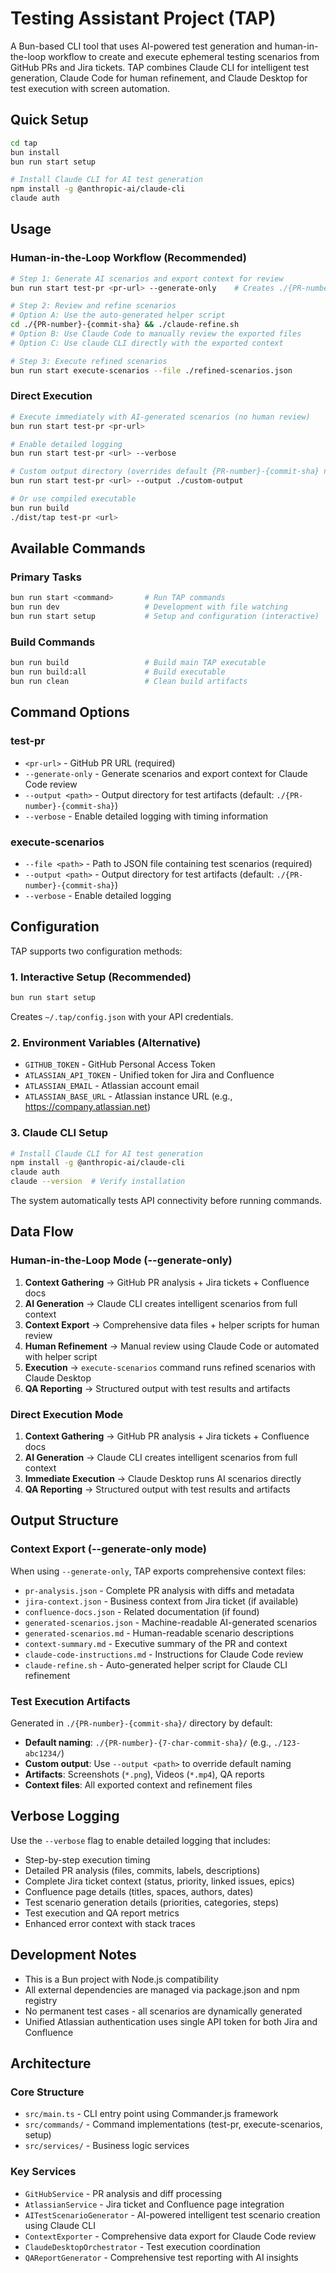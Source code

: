 # Testing Assistant Project (TAP)

A Bun-based CLI tool that uses AI-powered test generation and human-in-the-loop workflow to create and execute ephemeral testing scenarios from GitHub PRs and Jira tickets. TAP combines Claude CLI for intelligent test generation, Claude Code for human refinement, and Claude Desktop for test execution with screen automation.

## Quick Setup

```bash
cd tap
bun install
bun run start setup

# Install Claude CLI for AI test generation
npm install -g @anthropic-ai/claude-cli
claude auth
```

## Usage

### Human-in-the-Loop Workflow (Recommended)
```bash
# Step 1: Generate AI scenarios and export context for review
bun run start test-pr <pr-url> --generate-only    # Creates ./{PR-number}-{commit-sha}/ directory

# Step 2: Review and refine scenarios
# Option A: Use the auto-generated helper script
cd ./{PR-number}-{commit-sha} && ./claude-refine.sh
# Option B: Use Claude Code to manually review the exported files
# Option C: Use claude CLI directly with the exported context

# Step 3: Execute refined scenarios
bun run start execute-scenarios --file ./refined-scenarios.json
```

### Direct Execution
```bash
# Execute immediately with AI-generated scenarios (no human review)
bun run start test-pr <pr-url>

# Enable detailed logging
bun run start test-pr <url> --verbose

# Custom output directory (overrides default {PR-number}-{commit-sha} naming)
bun run start test-pr <url> --output ./custom-output

# Or use compiled executable
bun run build
./dist/tap test-pr <url>
```

## Available Commands

### Primary Tasks
```bash
bun run start <command>       # Run TAP commands
bun run dev                   # Development with file watching
bun run start setup           # Setup and configuration (interactive)
```

### Build Commands
```bash
bun run build                 # Build main TAP executable
bun run build:all             # Build executable
bun run clean                 # Clean build artifacts
```


## Command Options

### test-pr
- `<pr-url>` - GitHub PR URL (required)
- `--generate-only` - Generate scenarios and export context for Claude Code review
- `--output <path>` - Output directory for test artifacts (default: `./{PR-number}-{commit-sha}`)
- `--verbose` - Enable detailed logging with timing information

### execute-scenarios
- `--file <path>` - Path to JSON file containing test scenarios (required)
- `--output <path>` - Output directory for test artifacts (default: `./{PR-number}-{commit-sha}`)
- `--verbose` - Enable detailed logging

## Configuration

TAP supports two configuration methods:

### 1. Interactive Setup (Recommended)
```bash
bun run start setup
```
Creates `~/.tap/config.json` with your API credentials.

### 2. Environment Variables (Alternative)
- `GITHUB_TOKEN` - GitHub Personal Access Token
- `ATLASSIAN_API_TOKEN` - Unified token for Jira and Confluence
- `ATLASSIAN_EMAIL` - Atlassian account email
- `ATLASSIAN_BASE_URL` - Atlassian instance URL (e.g., https://company.atlassian.net)

### 3. Claude CLI Setup
```bash
# Install Claude CLI for AI test generation
npm install -g @anthropic-ai/claude-cli
claude auth
claude --version  # Verify installation
```

The system automatically tests API connectivity before running commands.

## Data Flow

### Human-in-the-Loop Mode (--generate-only)
1. **Context Gathering** → GitHub PR analysis + Jira tickets + Confluence docs  
2. **AI Generation** → Claude CLI creates intelligent scenarios from full context
3. **Context Export** → Comprehensive data files + helper scripts for human review
4. **Human Refinement** → Manual review using Claude Code or automated with helper script
5. **Execution** → `execute-scenarios` command runs refined scenarios with Claude Desktop
6. **QA Reporting** → Structured output with test results and artifacts

### Direct Execution Mode
1. **Context Gathering** → GitHub PR analysis + Jira tickets + Confluence docs
2. **AI Generation** → Claude CLI creates intelligent scenarios from full context  
3. **Immediate Execution** → Claude Desktop runs AI scenarios directly
4. **QA Reporting** → Structured output with test results and artifacts

## Output Structure

### Context Export (--generate-only mode)
When using `--generate-only`, TAP exports comprehensive context files:
- `pr-analysis.json` - Complete PR analysis with diffs and metadata
- `jira-context.json` - Business context from Jira ticket (if available)
- `confluence-docs.json` - Related documentation (if found)
- `generated-scenarios.json` - Machine-readable AI-generated scenarios
- `generated-scenarios.md` - Human-readable scenario descriptions
- `context-summary.md` - Executive summary of the PR and context
- `claude-code-instructions.md` - Instructions for Claude Code review
- `claude-refine.sh` - Auto-generated helper script for Claude CLI refinement

### Test Execution Artifacts
Generated in `./{PR-number}-{commit-sha}/` directory by default:
- **Default naming**: `./{PR-number}-{7-char-commit-sha}/` (e.g., `./123-abc1234/`)
- **Custom output**: Use `--output <path>` to override default naming
- **Artifacts**: Screenshots (`*.png`), Videos (`*.mp4`), QA reports
- **Context files**: All exported context and refinement files

## Verbose Logging

Use the `--verbose` flag to enable detailed logging that includes:
- Step-by-step execution timing
- Detailed PR analysis (files, commits, labels, descriptions)
- Complete Jira ticket context (status, priority, linked issues, epics)
- Confluence page details (titles, spaces, authors, dates)
- Test scenario generation details (priorities, categories, steps)
- Test execution and QA report metrics
- Enhanced error context with stack traces

## Development Notes

- This is a Bun project with Node.js compatibility
- All external dependencies are managed via package.json and npm registry
- No permanent test cases - all scenarios are dynamically generated
- Unified Atlassian authentication uses single API token for both Jira and Confluence

## Architecture

### Core Structure
- `src/main.ts` - CLI entry point using Commander.js framework
- `src/commands/` - Command implementations (test-pr, execute-scenarios, setup)
- `src/services/` - Business logic services

### Key Services
- `GitHubService` - PR analysis and diff processing
- `AtlassianService` - Jira ticket and Confluence page integration
- `AITestScenarioGenerator` - AI-powered intelligent test scenario creation using Claude CLI
- `ContextExporter` - Comprehensive data export for Claude Code review
- `ClaudeDesktopOrchestrator` - Test execution coordination
- `QAReportGenerator` - Comprehensive test reporting with AI insights